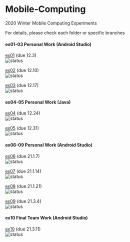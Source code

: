 # Mobile-Computing
2020 Winter Mobile Computing Experiments

For details, please check each folder or specific branches <br />


#### ex01-03 Personal Work (Android Studio)
[ex01](https://github.com/Voychek1024/Mobile-Computing/tree/main/ex01) (due 12.3) <br />
![status](https://img.shields.io/badge/status-completed-%23008080)

[ex02](https://github.com/Voychek1024/Mobile-Computing/tree/main/ex02) (due 12.10) <br />
![status](https://img.shields.io/badge/status-report--pending-blue)

[ex03](https://github.com/Voychek1024/Mobile-Computing/tree/main/ex03) (due 12.17) <br />
![status](https://img.shields.io/badge/status-report--pending-blue)

#### ex04-05 Personal Work (Java)

[ex04](https://github.com/Voychek1024/Mobile-Computing/tree/main/ex04) (due 12.24) <br />
![status](https://img.shields.io/badge/status-report--pending-blue)

[ex05](https://github.com/Voychek1024/Mobile-Computing/tree/main/ex05) (due 12.31) <br />
![status](https://img.shields.io/badge/status-report--pending-blue)

#### ex06-09 Personal Work  (Android Studio)

[ex06](https://github.com/Voychek1024/Mobile-Computing/tree/main/ex06) (due 21.1.7) <br />
![status](https://img.shields.io/badge/status-working(1%2F2)-yellow)

[ex07]() (due 21.1.14) <br />
![status](https://img.shields.io/badge/status-pending-lightgrey)

[ex08]() (due 21.1.21) <br />
![status](https://img.shields.io/badge/status-pending-lightgrey)

[ex09]() (due 21.3.4) <br />
![status](https://img.shields.io/badge/status-pending-lightgrey)

#### ex10 Final Team Work  (Android Studio)

[ex10]() (due 21.3.11) <br />
![status](https://img.shields.io/badge/status-slow%20progress-orange)

